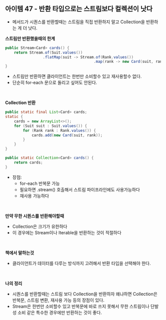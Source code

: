 ## 아이템 47 - 반환 타입으로는 스트림보다 컬렉션이 낫다

- 메서드가 시퀀스를 반환할때는 스트림을 직접 반환하지 말고 Collection을 반환하는 게 더 낫다.

**스트림만 반환했을때의 한계**
```java
public Stream<Card> cards() {
    return Stream.of(Suit.values())
                 .flatMap(suit -> Stream.of(Rank.values())
                                        .map(rank -> new Card(suit, rank)));
}
```
- 스트림만 반환하면 클라이언트는 한번만 소비할수 있고 재사용할수 없다.
- 단순히 for-each 문으로 돌리고 싶어도 안된다.

 <br/>
 
**Collection 반환**
```java
public static final List<Card> cards;
static {
    cards = new ArrayList<>();
    for (Suit suit : Suit.values()) {
        for (Rank rank : Rank.values()) {
            cards.add(new Card(suit, rank));
        }
    }
}

public static Collection<Card> cards() {
    return cards;
}
```
- 장점:
  - for-each 반복문 가능
  - 필요하면 .stream() 호출해서 스트림 파이프라인에도 사용가능하다
  - 재사용 가능하다

 <br/>
 
**만약 무한 시퀀스를 반환해야할때**
- Collection은 크기가 유한하다
- 이 경우에는 Stream이나 Iterable을 반환하는 것이 적절하다

<br/>

**책에서 말하는것**
- 클라이언트가 데이터를 다루는 방식까지 고려해서 반환 타입을 선택해야 한다.

 <br/>
 
**나의 정리**
- 시퀀스를 반환할때는 스트림 보다 Collection을 반환하자 왜냐하면 Collection은 반복문, 스트림 변환, 재사용 가능 등의 장점이 있다.
- Stream은 한번만 소비할수 있고 반복문에 바로 쓰지 못해서 무한 스트림이나 단발성 소비 같은 특수한 경우에만 반환하는 것이 좋다.
